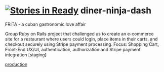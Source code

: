 [![Stories in Ready](https://badge.waffle.io/objectParadigm/diner-ninja-dash.png?label=ready&title=Ready)](https://waffle.io/objectParadigm/diner-ninja-dash)
diner-ninja-dash
================
FRITA - a cuban gastronomic love affair

Group Ruby on Rails project that challenged us to create an e-commerce site for a restaurant where users
could login, place items in their carts, and checkout securely using Stripe payment processing.
 Focus: Shopping Cart, Front-End UX/UI, authentication, authorization and Stripe payment integration
[staging]

[production](http://frita.herokuapp.com/)
